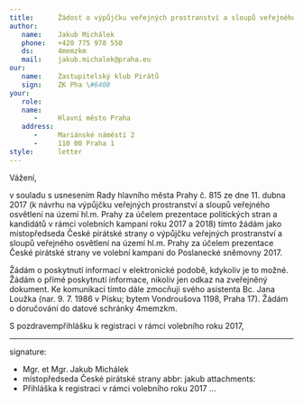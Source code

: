 ```yaml
---
title:      Žádost o výpůjčku veřejných prostranství a sloupů veřejného osvětlení
author:
   name:    Jakub Michálek
   phone:   +420 775 978 550
   ds:      4memzkm
   mail:    jakub.michalek@praha.eu
our:
   name:    Zastupitelský klub Pirátů
   sign:    ZK Pha \#6408
your:
   role:    
   name:    
      -     Hlavní město Praha
   address:
      -     Mariánské náměstí 2
      -     110 00 Praha 1
style:      letter
---
```


Vážení,

v souladu s usnesením Rady hlavního města Prahy č. 815 ze dne 11. dubna 2017 (k návrhu na výpůjčku veřejných prostranství a sloupů veřejného osvětlení na území hl.m. Prahy za účelem prezentace politických stran a kandidátů v rámci volebních kampaní roku 2017 a 2018) tímto žádám jako místopředseda České pirátské strany o výpůjčku veřejných prostranství a sloupů veřejného osvětlení na území hl.m. Prahy za účelem prezentace České pirátské strany ve volební kampani do Poslanecké sněmovny 2017. 

Žádám o poskytnutí informací v elektronické podobě, kdykoliv je to možné. Žádám o přímé poskytnutí informace, nikoliv jen odkaz na zveřejněný dokument. Ke komunikaci tímto dále zmocňuji svého asistenta Bc. Jana Loužka (nar. 9. 7. 1986 v Písku; bytem Vondroušova 1198, Praha 17). Žádám o doručování do datové schránky 4memzkm.

S pozdravempřihlášku k registraci v rámci volebního roku 2017,

---
signature: 
  - Mgr. et Mgr. Jakub Michálek
  - místopředseda České pirátské strany
abbr:       jakub
attachments:
  - Přihláška k registraci v rámci volebního roku 2017
...
